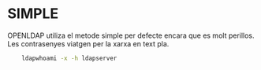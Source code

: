 # SIMPLE

OPENLDAP utiliza el metode simple per defecte encara que es molt perillos. 
Les contrasenyes viatgen per la xarxa en text pla.

```bash
	ldapwhoami -x -h ldapserver
```
